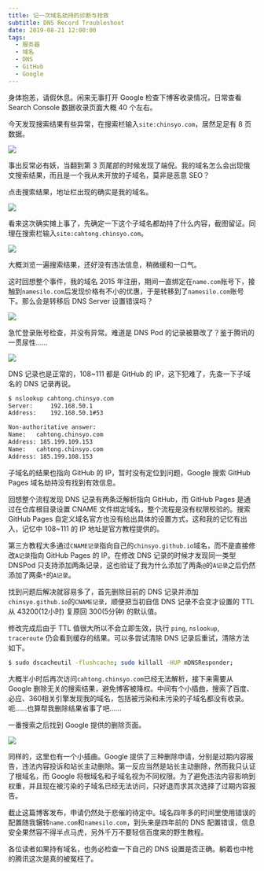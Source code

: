 ```yaml
---
title: 记一次域名劫持的诊断与抢救
subtitle: DNS Record Troubleshoot
date: 2019-08-21 12:00:00
tags:
  - 服务器
  - 域名
  - DNS
  - GitHub
  - Google
---
```


身体抱恙，请假休息。闲来无事打开 Google 检查下博客收录情况，日常查看 Search Console 数据收录页面大概 40 个左右。

今天发现搜索结果有些异常，在搜索栏输入`site:chinsyo.com`，居然足足有 8 页数据。

![](https://cdn.chinsyo.com/img/dns-record-troubleshoot/01.jpeg)

事出反常必有妖，当翻到第 3 页尾部的时候发现了端倪。我的域名怎么会出现俄文搜索结果，而且是一个我从未开放的子域名，莫非是恶意 SEO？

点击搜索结果，地址栏出现的确实是我的域名。

![](https://cdn.chinsyo.com/img/dns-record-troubleshoot/02.jpeg)

看来这次确实摊上事了，先确定一下这个子域名都劫持了什么内容，截图留证。同理在搜索栏输入`site:cahtong.chinsyo.com`。

![](https://cdn.chinsyo.com/img/dns-record-troubleshoot/03.jpeg)

大概浏览一遍搜索结果，还好没有违法信息，稍微缓和一口气。

这时回想整个事件，我的域名 2015 年注册，期间一直绑定在`name.com`账号下，接触到`namesilo.com`后发现价格有不小的优惠，于是转移到了`namesilo.com`账号下。那么会是转移后 DNS Server 设置错误吗？

![](https://cdn.chinsyo.com/img/dns-record-troubleshoot/04.jpeg)

急忙登录账号检查，并没有异常。难道是 DNS Pod 的记录被篡改了？鉴于腾讯的一贯尿性……

![](https://cdn.chinsyo.com/img/dns-record-troubleshoot/05.jpeg)

DNS 记录也是正常的，108~111 都是 GitHub 的 IP，这下犯难了，先查一下子域名的 DNS 记录再说。

```bash
$ nslookup cahtong.chinsyo.com
Server:		192.168.50.1
Address:	192.168.50.1#53

Non-authoritative answer:
Name:	cahtong.chinsyo.com
Address: 185.199.109.153
Name:	cahtong.chinsyo.com
Address: 185.199.108.153
```

子域名的结果也指向 GitHub 的 IP，暂时没有定位到问题，Google 搜索 GitHub Pages 域名劫持没有找到有效信息。

回想整个流程发现 DNS 记录有两条泛解析指向 GitHub，而 GitHub Pages 是通过在仓库根目录设置 CNAME 文件绑定域名，整个流程是没有权限校验的。搜索 GitHub Pages 自定义域名官方也没有给出具体的设置方式，这和我的记忆有出入，记忆中 108~111 的 IP 地址是官方教程提供的。

第三方教程大多通过`CNAME记录`指向自己的`chinsyo.github.io`域名，而不是直接修改`A记录`指向 GitHub Pages 的 IP。在修改 DNS 记录的时候才发现同一类型 DNSPod 只支持添加两条记录，这也验证了我为什么添加了两条`@`的`A记录`之后仍然添加了两条`*`的`A记录`。

找到问题后解决就容易多了，首先删除目前的 DNS 记录并添加`chinsyo.github.io`的`CNAME记录`，顺便把当初自信 DNS 记录不会变才设置的 TTL 从 43200(12小时) 复原回 300(5分钟) 的默认值。

修改完成后由于 TTL 值很大所以不会立即生效，执行 `ping`, `nslookup`, `traceroute` 仍会看到缓存的结果。可以多尝试清除 DNS 记录后重试，清除方法如下。

```bash
$ sudo dscacheutil -flushcache; sudo killall -HUP mDNSResponder;
```

大概半小时后再次访问`cahtong.chinsyo.com`已经无法解析，接下来需要从 Google 删除无关的搜索结果，避免博客被降权。中间有个小插曲，搜索了百度、必应、360相关引擎发现我的域名，包括被污染和未污染的子域名都没有收录。呃……也算帮我删除结果省事了吧……

一番搜索之后找到 Google 提供的删除页面。

![](https://cdn.chinsyo.com/img/dns-record-troubleshoot/06.jpeg)

同样的，这里也有一个小插曲。Google 提供了三种删除申请，分别是过期内容报告，违法内容投诉和站长主动删除。第一反应当然是站长主动删除，然而我只认证了根域名，而 Google 将根域名和子域名视为不同权限。为了避免违法内容影响到权重，并且现在被污染的子域名已经无法访问，只好退而求其次选择了过期内容报告。

截止这篇博客发布，申请仍然处于悲催的待定中。域名四年多的时间里使用错误的配置随我辗转`name.com`和`namesilo.com`，到头来是四年前的 DNS 配置错误，信息安全果然容不得半点马虎，另外千万不要轻信百度来的野生教程。

各位读者如果持有域名，也务必检查一下自己的 DNS 设置是否正确。躺着也中枪的腾讯这次是真的被冤枉了。